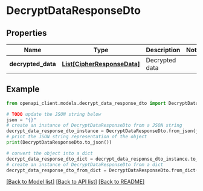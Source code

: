 # DecryptDataResponseDto


## Properties

Name | Type | Description | Notes
------------ | ------------- | ------------- | -------------
**decrypted_data** | [**List[CipherResponseData]**](CipherResponseData.md) | Decrypted data | 

## Example

```python
from openapi_client.models.decrypt_data_response_dto import DecryptDataResponseDto

# TODO update the JSON string below
json = "{}"
# create an instance of DecryptDataResponseDto from a JSON string
decrypt_data_response_dto_instance = DecryptDataResponseDto.from_json(json)
# print the JSON string representation of the object
print(DecryptDataResponseDto.to_json())

# convert the object into a dict
decrypt_data_response_dto_dict = decrypt_data_response_dto_instance.to_dict()
# create an instance of DecryptDataResponseDto from a dict
decrypt_data_response_dto_from_dict = DecryptDataResponseDto.from_dict(decrypt_data_response_dto_dict)
```
[[Back to Model list]](../README.md#documentation-for-models) [[Back to API list]](../README.md#documentation-for-api-endpoints) [[Back to README]](../README.md)


